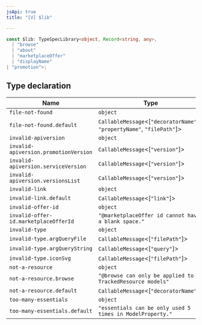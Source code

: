 ```yaml
---
jsApi: true
title: "[V] $lib"

---
```

```ts
const $lib: TypeSpecLibrary<object, Record<string, any>, 
  | "browse"
  | "about"
  | "marketplaceOffer"
  | "displayName"
| "promotion">;
```

## Type declaration

| Name | Type |
| ------ | ------ |
| `file-not-found` | `object` |
| `file-not-found.default` | `CallableMessage`<[`"decoratorName"`, `"propertyName"`, `"filePath"`]\> |
| `invalid-apiversion` | `object` |
| `invalid-apiversion.promotionVersion` | `CallableMessage`<[`"version"`]\> |
| `invalid-apiversion.serviceVersion` | `CallableMessage`<[`"version"`]\> |
| `invalid-apiversion.versionsList` | `CallableMessage`<[`"version"`]\> |
| `invalid-link` | `object` |
| `invalid-link.default` | `CallableMessage`<[`"link"`]\> |
| `invalid-offer-id` | `object` |
| `invalid-offer-id.marketplaceOfferId` | `"@marketplaceOffer id cannot have a blank space."` |
| `invalid-type` | `object` |
| `invalid-type.argQueryFile` | `CallableMessage`<[`"filePath"`]\> |
| `invalid-type.argQueryString` | `CallableMessage`<[`"query"`]\> |
| `invalid-type.iconSvg` | `CallableMessage`<[`"filePath"`]\> |
| `not-a-resource` | `object` |
| `not-a-resource.browse` | `"@browse can only be applied to TrackedResource models"` |
| `not-a-resource.default` | `CallableMessage`<[`"decoratorName"`]\> |
| `too-many-essentials` | `object` |
| `too-many-essentials.default` | `"essentials can be only used 5 times in ModelProperty."` |
